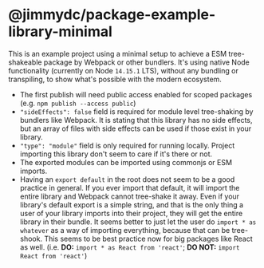 # @jimmydc/package-example-library-minimal

This is an example project using a minimal setup to achieve a ESM tree-shakeable package by Webpack or other bundlers. It's using native Node functionality (currently on Node `14.15.1` LTS), without any bundling or transpiling, to show what's possible with the modern ecosystem.

- The first publish will need public access enabled for scoped packages (e.g. `npm publish --access public`)
- `"sideEffects": false` field is required for module level tree-shaking by bundlers like Webpack. It is stating that this library has no side effects, but an array of files with side effects can be used if those exist in your library.
- `"type": "module"` field is only required for running locally. Project importing this library don't seem to care if it's there or not.
- The exported modules can be imported using commonjs or ESM imports.
- Having an `export default` in the root does not seem to be a good practice in general. If you ever import that default, it will import the entire library and Webpack cannot tree-shake it away. Even if your library's default export is a simple string, and that is the only thing a user of your library imports into their project, they will get the entire library in their bundle. It seems better to just let the user do `import * as whatever` as a way of importing everything, because that can be tree-shook. This seems to be best practice now for big packages like React as well. (i.e. **DO:** `import * as React from 'react'`; **DO NOT:** `import React from 'react'`)
